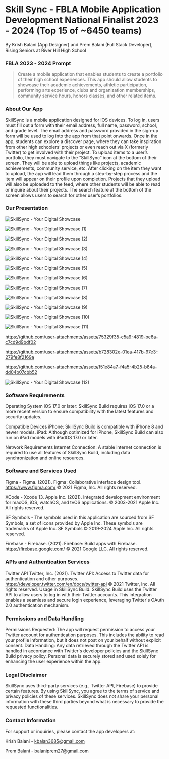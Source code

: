 # Skill Sync - FBLA Mobile Application Development National Finalist 2023 - 2024 (Top 15 of ~6450 teams)

By Krish Balani (App Designer) and Prem Balani (Full Stack Developer), Rising Seniors at River Hill High School

### FBLA 2023 - 2024 Prompt
> Create a mobile application that enables students to create a portfolio of their high school experiences. This app should allow students to showcase their academic achievements, athletic participation, performing arts experience, clubs and organization memberships, community service hours, honors classes, and other related items.

### About Our App

SkillSync is a mobile application designed for iOS devices. To log in, users must fill out a form with their email address, full name, password, school, and grade level. The email address and password provided in the sign-up form will be used to log into the app from that point onwards. Once in the app, students can explore a discover page, where they can take inspiration from other high schoolers’ projects or even reach out via X (formerly Twitter) to get involved with their project. To upload items to a user’s portfolio, they must navigate to the “SkillSync” icon at the bottom of their screen. They will be able to upload things like projects, academic achievements, community service, etc. After clicking on the item they want to upload, the app will lead them through a step-by-step process and the item will appear on their profile upon completion. Projects that they upload will also be uploaded to the feed, where other students will be able to read or inquire about their projects. The search feature at the bottom of the screen allows users to search for other user’s portfolios. 

### Our Presentation

![SkillSync - Your Digital Showcase](https://github.com/user-attachments/assets/b0535e57-7c59-4b27-87d7-b00c5e020e9c)

![SkillSync - Your Digital Showcase (1)](https://github.com/user-attachments/assets/3988ce73-f8b3-4772-8baa-c9f2e9e739c7)

![SkillSync - Your Digital Showcase (2)](https://github.com/user-attachments/assets/eee57f20-db44-4b37-b3c1-87073301d5d9)

![SkillSync - Your Digital Showcase (3)](https://github.com/user-attachments/assets/e0b18a3d-0f4c-4869-91de-ea82a2bd0317)

![SkillSync - Your Digital Showcase (4)](https://github.com/user-attachments/assets/7ed11015-e766-43b0-9bb2-26b927a658c0)

![SkillSync - Your Digital Showcase (5)](https://github.com/user-attachments/assets/167bb10d-8083-47b9-989f-7f6683f659a4)

![SkillSync - Your Digital Showcase (6)](https://github.com/user-attachments/assets/754dcccc-e24c-4825-a4f3-b05e53731854)

![SkillSync - Your Digital Showcase (7)](https://github.com/user-attachments/assets/0f0e010e-e587-4a93-b523-8668117bf85a)

![SkillSync - Your Digital Showcase (8)](https://github.com/user-attachments/assets/10a37c8d-1536-49a4-aa43-f70184547e62)

![SkillSync - Your Digital Showcase (9)](https://github.com/user-attachments/assets/78398391-aa5a-48d9-a2e6-71513bd56c4a)

![SkillSync - Your Digital Showcase (10)](https://github.com/user-attachments/assets/2abcd8ad-009f-46f1-b443-2c04136b15a1)

![SkillSync - Your Digital Showcase (11)](https://github.com/user-attachments/assets/a767cb56-5364-4c36-9950-56d6ef8d48a6)

https://github.com/user-attachments/assets/75329f35-c5a9-4819-be6a-c7cd9d9bdf02

https://github.com/user-attachments/assets/b728302e-01ea-417b-97e3-279fe8f2169a

https://github.com/user-attachments/assets/f51e84a7-f4a5-4b25-b84a-dd04b07cbb52

![SkillSync - Your Digital Showcase (12)](https://github.com/user-attachments/assets/f74719ba-e5b9-47a6-87ef-63c3e636af11)
 
### Software Requirements
Operating System
iOS 17.0 or later: SkillSync Build requires iOS 17.0 or a more recent version to ensure compatibility with the latest features and security updates.

Compatible Devices
iPhone: SkillSync Build is compatible with iPhone 8 and newer models.
iPad: Although optimized for iPhone, SkillSync Build can also run on iPad models with iPadOS 17.0 or later.

Network Requirements
Internet Connection: A stable internet connection is required to use all features of SkillSync Build, including data synchronization and online resources.

### Software and Services Used 
Figma - Figma. (2021). Figma: Collaborative interface design tool. https://www.figma.com/ 
© 2021 Figma, Inc. All rights reserved.

XCode - Xcode 13. Apple Inc. (2021). Integrated development environment for macOS, iOS, watchOS, and tvOS applications.
© 2003-2021 Apple Inc. All rights reserved.

SF Symbols - The symbols used in this application are sourced from SF Symbols, a set of icons provided by Apple Inc. These symbols are trademarks of Apple Inc.
SF Symbols © 2019-2024 Apple Inc. All rights reserved.

Firebase - Firebase. (2021). Firebase: Build apps with Firebase. https://firebase.google.com/ 
© 2021 Google LLC. All rights reserved.

### APIs and Authentication Services
Twitter API
Twitter, Inc. (2021). Twitter API: Access to Twitter data for authentication and other purposes. https://developer.twitter.com/en/docs/twitter-api
© 2021 Twitter, Inc. All rights reserved.
Usage in SkillSync Build: SkillSync Build uses the Twitter API to allow users to log in with their Twitter accounts. This integration enables a seamless and secure login experience, leveraging Twitter's OAuth 2.0 authentication mechanism.

### Permissions and Data Handling
Permissions Requested: The app will request permission to access your Twitter account for authentication purposes. This includes the ability to read your profile information, but it does not post on your behalf without explicit consent.
Data Handling: Any data retrieved through the Twitter API is handled in accordance with Twitter's developer policies and the SkillSync Build privacy policy. Personal data is securely stored and used solely for enhancing the user experience within the app.

### Legal Disclaimer
SkillSync uses third-party services (e.g., Twitter API, Firebase) to provide certain features. By using SkillSync, you agree to the terms of service and privacy policies of these services. SkillSync does not share your personal information with these third parties beyond what is necessary to provide the requested functionalities.

### Contact Information
For support or inquiries, please contact the app developers at:

Krish Balani - kbalan3685@gmail.com

Prem Balani - balaniprem27@gmail.com 

